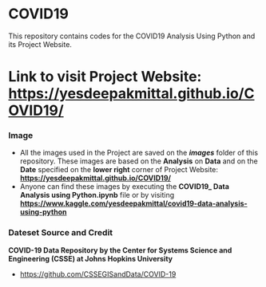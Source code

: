 # COVID19
This repository contains codes for the COVID19 Analysis Using Python and its Project Website. 

# Link to visit Project Website: https://yesdeepakmittal.github.io/COVID19/

### Image
* All the images used in the Project are saved on the **_images_** folder of this repository. These images are based on the **Analysis** on **Data** and on the **Date** specified on the **lower right** corner of Project Website: **https://yesdeepakmittal.github.io/COVID19/**
* Anyone can find these images by executing the **COVID19_ Data Analysis using Python.ipynb** file or by visiting **https://www.kaggle.com/yesdeepakmittal/covid19-data-analysis-using-python**

### Dateset Source and Credit
**COVID-19 Data Repository by the Center for Systems Science and Engineering (CSSE) at Johns Hopkins University**
* https://github.com/CSSEGISandData/COVID-19


